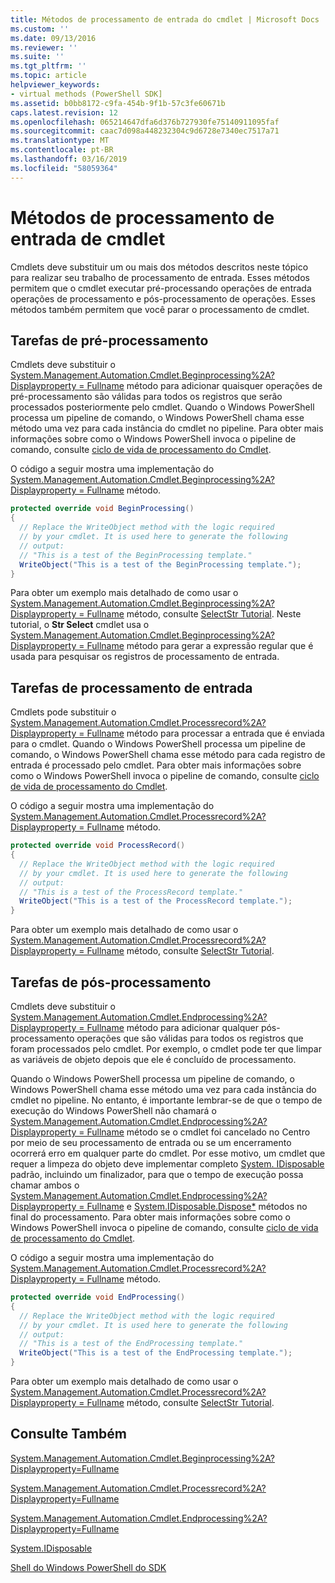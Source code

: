 ```yaml
---
title: Métodos de processamento de entrada do cmdlet | Microsoft Docs
ms.custom: ''
ms.date: 09/13/2016
ms.reviewer: ''
ms.suite: ''
ms.tgt_pltfrm: ''
ms.topic: article
helpviewer_keywords:
- virtual methods (PowerShell SDK]
ms.assetid: b0bb8172-c9fa-454b-9f1b-57c3fe60671b
caps.latest.revision: 12
ms.openlocfilehash: 065214647dfa6d376b727930fe75140911095faf
ms.sourcegitcommit: caac7d098a448232304c9d6728e7340ec7517a71
ms.translationtype: MT
ms.contentlocale: pt-BR
ms.lasthandoff: 03/16/2019
ms.locfileid: "58059364"
---
```

# <a name="cmdlet-input-processing-methods"></a>Métodos de processamento de entrada de cmdlet

Cmdlets deve substituir um ou mais dos métodos descritos neste tópico para realizar seu trabalho de processamento de entrada. Esses métodos permitem que o cmdlet executar pré-processando operações de entrada operações de processamento e pós-processamento de operações. Esses métodos também permitem que você parar o processamento de cmdlet.

## <a name="pre-processing-tasks"></a>Tarefas de pré-processamento

Cmdlets deve substituir o [System.Management.Automation.Cmdlet.Beginprocessing%2A? Displayproperty = Fullname](/dotnet/api/system.management.automation.cmdlet.beginprocessing?view=powershellsdk-1.1.0) método para adicionar quaisquer operações de pré-processamento são válidas para todos os registros que serão processados posteriormente pelo cmdlet. Quando o Windows PowerShell processa um pipeline de comando, o Windows PowerShell chama esse método uma vez para cada instância do cmdlet no pipeline. Para obter mais informações sobre como o Windows PowerShell invoca o pipeline de comando, consulte [ciclo de vida de processamento do Cmdlet](https://msdn.microsoft.com/en-us/3202f55c-314d-4ac3-ad78-4c7ca72253c5).

O código a seguir mostra uma implementação do [System.Management.Automation.Cmdlet.Beginprocessing%2A? Displayproperty = Fullname](/dotnet/api/system.management.automation.cmdlet.beginprocessing?view=powershellsdk-1.1.0) método.

```csharp
protected override void BeginProcessing()
{
  // Replace the WriteObject method with the logic required
  // by your cmdlet. It is used here to generate the following
  // output:
  // "This is a test of the BeginProcessing template."
  WriteObject("This is a test of the BeginProcessing template.");
}
```

Para obter um exemplo mais detalhado de como usar o [System.Management.Automation.Cmdlet.Beginprocessing%2A? Displayproperty = Fullname](/dotnet/api/system.management.automation.cmdlet.beginprocessing?view=powershellsdk-1.1.0) método, consulte [SelectStr Tutorial](./selectstr-tutorial.md). Neste tutorial, o **Str Select** cmdlet usa o [System.Management.Automation.Cmdlet.Beginprocessing%2A? Displayproperty = Fullname](/dotnet/api/system.management.automation.cmdlet.beginprocessing?view=powershellsdk-1.1.0) método para gerar a expressão regular que é usada para pesquisar os registros de processamento de entrada.

## <a name="input-processing-tasks"></a>Tarefas de processamento de entrada

Cmdlets pode substituir o [System.Management.Automation.Cmdlet.Processrecord%2A? Displayproperty = Fullname](/dotnet/api/system.management.automation.cmdlet.processrecord?view=powershellsdk-1.1.0) método para processar a entrada que é enviada para o cmdlet. Quando o Windows PowerShell processa um pipeline de comando, o Windows PowerShell chama esse método para cada registro de entrada é processado pelo cmdlet. Para obter mais informações sobre como o Windows PowerShell invoca o pipeline de comando, consulte [ciclo de vida de processamento do Cmdlet](https://msdn.microsoft.com/en-us/3202f55c-314d-4ac3-ad78-4c7ca72253c5).

O código a seguir mostra uma implementação do [System.Management.Automation.Cmdlet.Processrecord%2A? Displayproperty = Fullname](/dotnet/api/system.management.automation.cmdlet.processrecord?view=powershellsdk-1.1.0) método.

```csharp
protected override void ProcessRecord()
{
  // Replace the WriteObject method with the logic required
  // by your cmdlet. It is used here to generate the following
  // output:
  // "This is a test of the ProcessRecord template."
  WriteObject("This is a test of the ProcessRecord template.");
}
```

Para obter um exemplo mais detalhado de como usar o [System.Management.Automation.Cmdlet.Processrecord%2A? Displayproperty = Fullname](/dotnet/api/system.management.automation.cmdlet.processrecord?view=powershellsdk-1.1.0) método, consulte [SelectStr Tutorial](./selectstr-tutorial.md).

## <a name="post-processing-tasks"></a>Tarefas de pós-processamento

Cmdlets deve substituir o [System.Management.Automation.Cmdlet.Endprocessing%2A? Displayproperty = Fullname](/dotnet/api/system.management.automation.cmdlet.endprocessing?view=powershellsdk-1.1.0) método para adicionar qualquer pós-processamento operações que são válidas para todos os registros que foram processados pelo cmdlet. Por exemplo, o cmdlet pode ter que limpar as variáveis de objeto depois que ele é concluído de processamento.

Quando o Windows PowerShell processa um pipeline de comando, o Windows PowerShell chama esse método uma vez para cada instância do cmdlet no pipeline. No entanto, é importante lembrar-se de que o tempo de execução do Windows PowerShell não chamará o [System.Management.Automation.Cmdlet.Endprocessing%2A? Displayproperty = Fullname](/dotnet/api/system.management.automation.cmdlet.endprocessing?view=powershellsdk-1.1.0) método se o cmdlet foi cancelado no Centro por meio de seu processamento de entrada ou se um encerramento ocorrerá erro em qualquer parte do cmdlet. Por esse motivo, um cmdlet que requer a limpeza do objeto deve implementar completo [System. IDisposable](/dotnet/api/System.IDisposable) padrão, incluindo um finalizador, para que o tempo de execução possa chamar ambos o [ System.Management.Automation.Cmdlet.Endprocessing%2A? Displayproperty = Fullname](/dotnet/api/system.management.automation.cmdlet.endprocessing?view=powershellsdk-1.1.0) e [System.IDisposable.Dispose*](/dotnet/api/System.IDisposable.Dispose) métodos no final do processamento. Para obter mais informações sobre como o Windows PowerShell invoca o pipeline de comando, consulte [ciclo de vida de processamento do Cmdlet](https://msdn.microsoft.com/en-us/3202f55c-314d-4ac3-ad78-4c7ca72253c5).

O código a seguir mostra uma implementação do [System.Management.Automation.Cmdlet.Processrecord%2A? Displayproperty = Fullname](/dotnet/api/system.management.automation.cmdlet.processrecord?view=powershellsdk-1.1.0) método.

```csharp
protected override void EndProcessing()
{
  // Replace the WriteObject method with the logic required
  // by your cmdlet. It is used here to generate the following
  // output:
  // "This is a test of the EndProcessing template."
  WriteObject("This is a test of the EndProcessing template.");
}
```

Para obter um exemplo mais detalhado de como usar o [System.Management.Automation.Cmdlet.Processrecord%2A? Displayproperty = Fullname](/dotnet/api/system.management.automation.cmdlet.processrecord?view=powershellsdk-1.1.0) método, consulte [SelectStr Tutorial](./selectstr-tutorial.md).

## <a name="see-also"></a>Consulte Também

[System.Management.Automation.Cmdlet.Beginprocessing%2A?Displayproperty=Fullname](/dotnet/api/system.management.automation.cmdlet.beginprocessing?view=powershellsdk-1.1.0)

[System.Management.Automation.Cmdlet.Processrecord%2A?Displayproperty=Fullname](/dotnet/api/system.management.automation.cmdlet.processrecord?view=powershellsdk-1.1.0)

[System.Management.Automation.Cmdlet.Endprocessing%2A?Displayproperty=Fullname](/dotnet/api/system.management.automation.cmdlet.endprocessing?view=powershellsdk-1.1.0)

[System.IDisposable](/dotnet/api/System.IDisposable)

[Shell do Windows PowerShell do SDK](../windows-powershell-reference.md)
